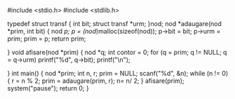 #include <stdio.h>
#include <stdlib.h>

typedef struct transf
{
	int bit;
	struct transf *urm;
}nod;
nod *adaugare(nod *prim, int bit)
{
	nod *p;
	p = (nod*)malloc(sizeof(nod));
	p->bit = bit;
	p->urm = prim;
	prim = p;
	return prim;
	
}
void afisare(nod *prim)
{
	nod *q;
	int contor = 0;
	for (q = prim; q != NULL; q = q->urm)
		printf("%d", q->bit);
	printf("\n");

}
int main()
{
	nod *prim;
	int n, r;
	prim = NULL;
	scanf("%d", &n);
	while (n != 0)
	{
		r = n % 2;
		prim = adaugare(prim, r);
		n= n/ 2;
	}
	afisare(prim);
	system("pause");
	return 0;
}
